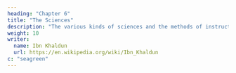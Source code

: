 ```yaml
---
heading: "Chapter 6"
title: "The Sciences"
description: "The various kinds of sciences and the methods of instruction"
weight: 10
writer:
  name: Ibn Khaldun
  url: https://en.wikipedia.org/wiki/Ibn_Khaldun
c: "seagreen"
---
```

